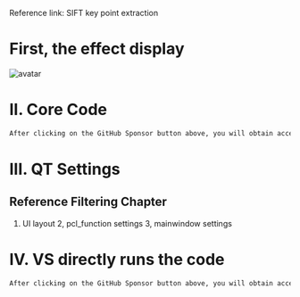 Reference link: SIFT key point extraction 

#  First, the effect display 

![avatar]( bf97549e56e542dba6d5eb63a388e4dc.gif) 

#  II. Core Code 

 ```python  
After clicking on the GitHub Sponsor button above, you will obtain access permissions to my private code repository ( https://github.com/slowlon/my_code_bar ) to view this blog code. By searching the code number of this blog, you can find the code you need, code number is: 2024020309573758700
 ```  
#  III. QT Settings 

##   Reference Filtering Chapter 

1. UI layout 2, pcl_function settings 3, mainwindow settings 

#  IV. VS directly runs the code 

 ```python  
After clicking on the GitHub Sponsor button above, you will obtain access permissions to my private code repository ( https://github.com/slowlon/my_code_bar ) to view this blog code. By searching the code number of this blog, you can find the code you need, code number is: 2024020309573758700
 ```  
